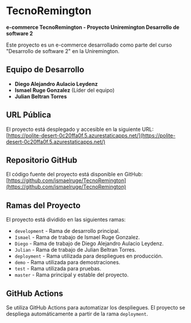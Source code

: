 # TecnoRemington

**e-commerce TecnoRemington - Proyecto Uniremington Desarrollo de software 2**

Este proyecto es un e-commerce desarrollado como parte del curso "Desarrollo de software 2" en la Uniremington.

## Equipo de Desarrollo

- **Diego Alejandro Aulacio Leydenz**
- **Ismael Ruge Gonzalez** (Líder del equipo)
- **Julian Beltran Torres**

## URL Pública

El proyecto está desplegado y accesible en la siguiente URL:  
[https://polite-desert-0c20ffa0f.5.azurestaticapps.net/](https://polite-desert-0c20ffa0f.5.azurestaticapps.net/)

## Repositorio GitHub

El código fuente del proyecto está disponible en GitHub:  
[https://github.com/ismaelruge/TecnoRemington](https://github.com/ismaelruge/TecnoRemington)

## Ramas del Proyecto

El proyecto está dividido en las siguientes ramas:

- `development` - Rama de desarrollo principal.
- `Ismael` - Rama de trabajo de Ismael Ruge Gonzalez.
- `Diego` - Rama de trabajo de Diego Alejandro Aulacio Leydenz.
- `Julian` - Rama de trabajo de Julian Beltran Torres.
- `deployment` - Rama utilizada para despliegues en producción.
- `demo` - Rama utilizada para demostraciones.
- `test` - Rama utilizada para pruebas.
- `master` - Rama principal y estable del proyecto.

## GitHub Actions

Se utiliza GitHub Actions para automatizar los despliegues. El proyecto se despliega automáticamente a partir de la rama `deployment`.
